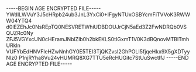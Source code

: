 -----BEGIN AGE ENCRYPTED FILE-----
YWdlLWVuY3J5cHRpb24ub3JnL3YxCi0+IFgyNTUxOSBYcmFiTVVoK3RWWW04YTQ4
d0lEZEhJc0NsREpTQ0NESVRETWhiUDBDOUJrCjN5aEd3Z2FwNDRQb0VSQUZRc0Ny
ZFJ5VGYxcUN0cHEramJNblZlb0h2bkEKLS0tIGxmT1V0K3dBQnovMTBlTmhURkln
VUFYbEdHNVFleHZwNnhGY0E5TEI3TjQKZvsl2GhPOLI5fjqeHkx9X5gXDTyyNlz0
P1njRYha8Vu24vHUMRQ8XG7TTU5eRcHUGitc7StUuSwctIfJ
-----END AGE ENCRYPTED FILE-----

